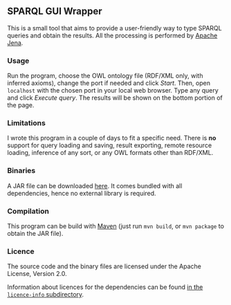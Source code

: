 SPARQL GUI Wrapper
------------------

This is a small tool that aims to provide a user-friendly way to type
SPARQL queries and obtain the results.  All the processing is
performed by [Apache Jena](https://jena.apache.org/).

### Usage

Run the program, choose the OWL ontology file (RDF/XML only, with
inferred axioms), change the port if needed and click *Start*.  Then,
open `localhost` with the chosen port in your local web browser. Type
any query and click *Execute query*. The results will be shown on the
bottom portion of the page.

### Limitations

I wrote this program in a couple of days to fit a specific need.
There is **no** support for query loading and saving, result
exporting, remote resource loading, inference of any sort, or any OWL
formats other than RDF/XML.

### Binaries

A JAR file can be downloaded [here](../../releases). It comes bundled with
all dependencies, hence no external library is required.

### Compilation

This program can be build with [Maven](https://maven.apache.org/)
(just run `mvn build`, or `mvn package` to obtain the JAR file).

### Licence

The source code and the binary files are licensed under the Apache
License, Version 2.0.

Information about licences for the dependencies can be found
[in the `licence-info` subdirectory](licence-info/).
